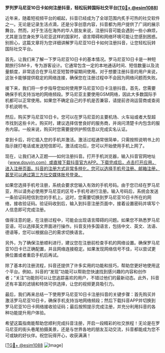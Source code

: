 **罗列罗马尼亚10日卡如何注册抖音，轻松玩转国际社交平台[[TG💪+ @esim1088](https://t.me/s/esim1088)]**

近年来，随着短视频平台的崛起，抖音已经成为了全球范围内炙手可热的社交软件之一。无论是记录生活点滴，还是分享创意内容，抖音都为用户提供了广阔的展示舞台。然而，对于生活在海外的华人朋友来说，注册抖音可能会遇到一些小麻烦，尤其是当您身处罗马尼亚这样的国家时，语言障碍和网络环境可能让您感到困惑。别担心，这篇文章将为您详细讲解罗马尼亚10日卡如何注册抖音，让您轻松玩转国际社交平台。

首先，让我们来了解一下罗马尼亚10日卡的基本情况。罗马尼亚10日卡是一种短期旅行SIM卡，专为游客设计。它通常包含一定的本地通话时间、短信数量以及流量额度，非常适合在罗马尼亚短暂停留期间使用。对于想要注册抖音的用户来说，这张卡能够提供稳定的网络连接，确保您在注册过程中不会因为网络问题而失败。

接下来，我们将一步步指导您如何使用罗马尼亚10日卡注册抖音。首先，您需要确保手机支持当地的网络频段。罗马尼亚主要使用GSM网络，因此大多数国际手机都可以正常使用。如果您不确定自己的手机是否兼容，请提前咨询运营商或查阅手机说明书。

然后，购买罗马尼亚10日卡。您可以在罗马尼亚的主要机场、火车站或者大型超市找到这些卡片。购买时，建议选择信誉良好的服务商，并询问清楚卡内包含的服务内容。一般来说，购买时您需要提供护照信息以完成实名认证。

拿到卡后，将它插入您的手机并激活。激活过程通常很简单，只需按照说明书上的指示拨打电话或发送短信即可。激活成功后，您可以开始使用手机上网了。

现在，让我们进入正题——如何注册抖音。打开手机浏览器，输入抖音官网地址（www.douyin.com）或直接下载抖音官方APP。下载完成后，点击打开应用，进入注册页面。抖音的注册方式非常多样化，您可以选择手机号注册、邮箱注册，甚至可以通过第三方社交媒体账号登录。

如果您选择手机号注册，系统会要求您输入有效的手机号码。由于您已经在罗马尼亚，所以请务必使用罗马尼亚的区号+手机号进行注册。输入号码后，系统会发送一条验证码短信到您的手机上。这时，您需要切换到罗马尼亚10日卡所在的网络，接收验证码。验证码收到后，输入到抖音注册页面中，接着设置密码并填写个人信息即可完成注册。

值得注意的是，在注册过程中，可能会出现语言障碍的问题。如果您不熟悉罗马尼亚语，可以选择英文界面进行操作。抖音支持多国语言，包括中文、英文、法语、德语等，您可以根据自己的需求切换语言。

另外，为了确保注册顺利进行，建议您在注册前检查手机的网络设置。确保罗马尼亚10日卡已正确配置，并且网络连接稳定。如果发现网络信号不佳，可以尝试更换位置或者重启手机后再试。

除了基本的注册流程，抖音还提供了许多实用的功能和技巧，帮助您更好地使用这个平台。例如，抖音的“发现”功能可以帮助您快速找到感兴趣的内容和创作者；“关注”功能则可以让您追踪喜欢的用户，不错过他们的最新动态。此外，抖音还有丰富的滤镜和特效可供选择，让您的视频更具吸引力。

最后，我们再来总结一下使用罗马尼亚10日卡注册抖音的关键步骤：首先购买并激活罗马尼亚10日卡，确保手机支持当地网络频段；然后下载抖音APP并切换到罗马尼亚10日卡网络接收验证码；最后按照提示完成注册，并充分利用抖音的各种功能提升用户体验。

希望这篇指南能帮助您顺利完成抖音注册，开启一段精彩的社交旅程！无论是在罗马尼亚的街头巷尾拍摄美景，还是与世界各地的朋友互动交流，抖音都能成为您不可或缺的好伙伴。祝您玩得开心，收获满满！

[[TG💪+ @esim1088](https://t.me/s/esim1088) ![Image](https://i.postimg.cc/4NQfJmqS/Snipaste-2025-05-13-00-14-12.png)]